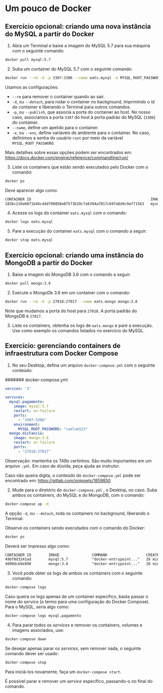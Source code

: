 # Um pouco de Docker

## Exercício opcional: criando uma nova instância do MySQL a partir do Docker

1. Abra um Terminal e baixe a imagem do MySQL 5.7 para sua máquina com o seguinte comando:

  ```sh
  docker pull mysql:5.7
  ```

2. Suba um container do MySQL 5.7 com o seguinte comando:

  ```sh
  docker run --rm -d -p 3307:3306 --name eats.mysql -e MYSQL_ROOT_PASSWORD=caelum123 mysql:5.7
  ```

  Usamos as configurações:

  - `--rm` para remover o container quando ao sair.
  - `-d`, ou `--detach`, para rodar o container no background, imprimindo o id do container e liberando o Terminal para outros comandos.
  - `-p`, ou `--publish`, que associa a porta do container ao host. No nosso caso, associamos a porta `3307` do host à porta padrão do MySQL (`3306`) do container.
  - `--name`, define um apelido para o container.
  - `-e`, ou `--env`, define variáveis de ambiente para o container. No caso, definimos a senha do usuário `root` por meio da variável `MYSQL_ROOT_PASSWORD`.

  Mais detalhes sobre essas opções podem ser encontrados em: https://docs.docker.com/engine/reference/commandline/run/

3. Liste os containers que estão sendo executados pelo Docker com o comando:

  ```sh
  docker ps
  ```

  Deve aparecer algo como:

  ```txt
  CONTAINER ID                                                       IMAGE               COMMAND                         CREATED             STATUS              PORTS                               NAMES
  183bc210a6071b46c4dd790858e07573b28cfa6394a7017cb9fa6d4c9af71563   mysql:5.7           "docker-entrypoint.sh mysqld"   16 minutes ago      Up 16 minutes       33060/tcp, 0.0.0.0:3307->3306/tcp   eats.mysql
  ```

4. Acesse os logs do container `eats.mysql` com o comando:

  ```sh
  docker logs eats.mysql
  ```

5. Pare a execução do container `eats.mysql` com o comando a seguir:

  ```sh
  docker stop eats.mysql
  ```

## Exercício opcional: criando uma instância do MongoDB a partir do Docker

1. Baixe a imagem do MongoDB 3.6 com o comando a seguir:

  ```sh
  docker pull mongo:3.6
  ```

2. Execute o MongoDb 3.6 em um container com o comando:

  ```sh
  docker run --rm -d -p 27018:27017 --name eats.mongo mongo:3.6
  ```

  Note que mudamos a porta do host para `27018`. A porta padrão do MongoDB é `27017`.

3. Liste os containers, obtenha os logs de `eats.mongo` e pare a execução. Use como exemplo os comandos listados no exercício do MySQL.

## Exercício: gerenciando containers de infraestrutura com Docker Compose

1. No seu Desktop, defina um arquivo `docker-compose.yml` com o seguinte conteúdo:

  ####### docker-compose.yml

  ```yml
  version: '3'

  services:
    mysql.pagamento:
      image: mysql:5.7
      restart: on-failure
      ports:
        - "3307:3306"
      environment:
        MYSQL_ROOT_PASSWORD: "caelum123"
    mongo.distancia:
      image: mongo:3.6
      restart: on-failure
      ports:
        - "27018:27017"
  ```

  Observação: mantenha os TABs certinhos. São muito importantes em um arquivo `.yml`. Em caso de dúvida, peça ajuda ao instrutor.

  Caso não queira digita, o conteúdo do `docker-compose.yml` pode ser encontrado em: https://gitlab.com/snippets/1859850

2. Mude para o diretório do `docker-compose.yml` , o Desktop, no caso. Suba ambos os containers, do MySQL e do MongoDB, com o comando:

  ```sh
  docker-compose up -d
  ```

  A opção `-d`, ou `--detach`, roda os containers no background, liberando o Terminal.

  Observe os containers sendo executados com o comando do Docker:

  ```sh
  docker ps
  ```

  Deverá ser impresso algo como:

  ```txt
  CONTAINER ID        IMAGE               COMMAND                  CREATED             STATUS              PORTS                               NAMES
  49bf0d3241ad        mysql:5.7           "docker-entrypoint..."   26 minutes ago      Up 3 minutes        33060/tcp, 0.0.0.0:3307->3306/tcp   eats-microservices_mysql.pagamento_1
  4890dcb9e898        mongo:3.6           "docker-entrypoint..."   26 minutes ago      Up 3 minutes        0.0.0.0:27018->27017/tcp            eats-microservices_mongo.distancia_1
  ```

3. Você pode obter os logs de ambos os containers com o seguinte comando:

  ```sh
  docker-compose logs
  ```

  Caso queira os logs apenas de um container específico, basta passar o nome do _service_ (o termo para uma configuração do Docker Compose). Para o MySQL, seria algo como:

  ```sh
  docker-compose logs mysql.pagamento
  ```

4. Para parar todos os _services_ e remover os containers, volumes e imagens associados, use:

  ```sh
  docker-compose down
  ```

  Se desejar apenas parar os _services_, sem remover nada, o seguinte comando dever ser usado:

  ```sh
  docker-compose stop
  ```

  Para iniciá-los novamente, faça um `docker-compose start`.

  É possível parar e remover um _service_ específico, passando-o no final do comando.
